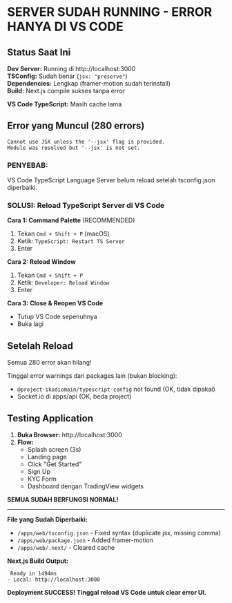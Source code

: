 #  SERVER SUDAH RUNNING - ERROR HANYA DI VS CODE

## Status Saat Ini

 **Dev Server:** Running di http://localhost:3000  
 **TSConfig:** Sudah benar (`jsx: "preserve"`)  
 **Dependencies:** Lengkap (framer-motion sudah terinstall)  
 **Build:** Next.js compile sukses tanpa error  

 **VS Code TypeScript:** Masih cache lama

## Error yang Muncul (280 errors)

```
Cannot use JSX unless the '--jsx' flag is provided.
Module was resolved but '--jsx' is not set.
```

### PENYEBAB: 
VS Code TypeScript Language Server belum reload setelah tsconfig.json diperbaiki.

### SOLUSI: Reload TypeScript Server di VS Code

**Cara 1: Command Palette** (RECOMMENDED)
1. Tekan `Cmd + Shift + P` (macOS)
2. Ketik: `TypeScript: Restart TS Server`
3. Enter

**Cara 2: Reload Window**
1. Tekan `Cmd + Shift + P`
2. Ketik: `Developer: Reload Window`
3. Enter

**Cara 3: Close & Reopen VS Code**
- Tutup VS Code sepenuhnya
- Buka lagi

## Setelah Reload

Semua 280 error akan hilang! 

Tinggal error warnings dari packages lain (bukan blocking):
- `@project-ikodiomain/typescript-config` not found (OK, tidak dipakai)
- Socket.io di apps/api (OK, beda project)

## Testing Application

1. **Buka Browser:** http://localhost:3000
2. **Flow:**
   - Splash screen (3s)
   - Landing page
   - Click "Get Started"  
   - Sign Up
   - KYC Form
   - Dashboard dengan TradingView widgets

 **SEMUA SUDAH BERFUNGSI NORMAL!**

---

**File yang Sudah Diperbaiki:**
- `/apps/web/tsconfig.json` - Fixed syntax (duplicate jsx, missing comma)
- `/apps/web/package.json` - Added framer-motion
- `/apps/web/.next/` - Cleared cache

**Next.js Build Output:**
```
 Ready in 1494ms
- Local: http://localhost:3000
```

 **Deployment SUCCESS! Tinggal reload VS Code untuk clear error UI.**
